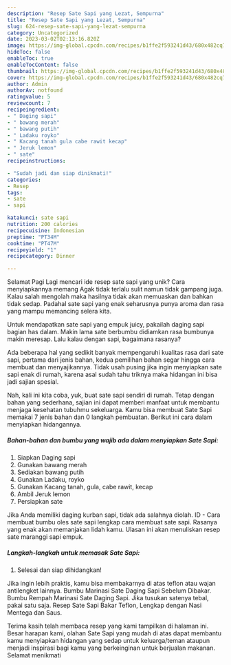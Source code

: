 ```yaml
---
description: "Resep Sate Sapi yang Lezat, Sempurna"
title: "Resep Sate Sapi yang Lezat, Sempurna"
slug: 624-resep-sate-sapi-yang-lezat-sempurna
category: Uncategorized
date: 2023-03-02T02:13:16.820Z
image: https://img-global.cpcdn.com/recipes/b1ffe2f593241d43/680x482cq70/sate-sapi-foto-resep-utama.jpg
hideToc: false
enableToc: true
enableTocContent: false
thumbnail: https://img-global.cpcdn.com/recipes/b1ffe2f593241d43/680x482cq70/sate-sapi-foto-resep-utama.jpg
cover: https://img-global.cpcdn.com/recipes/b1ffe2f593241d43/680x482cq70/sate-sapi-foto-resep-utama.jpg
author: Admin
authorAv: notfound
ratingvalue: 5
reviewcount: 7
recipeingredient:
- " Daging sapi"
- " bawang merah"
- " bawang putih"
- " Ladaku royko"
- " Kacang tanah gula cabe rawit kecap"
- " Jeruk lemon"
- " sate"
recipeinstructions:

- "Sudah jadi dan siap dinikmati!"
categories:
- Resep
tags:
- sate
- sapi

katakunci: sate sapi 
nutrition: 200 calories
recipecuisine: Indonesian
preptime: "PT34M"
cooktime: "PT47M"
recipeyield: "1"
recipecategory: Dinner

---
```



Selamat Pagi Lagi mencari ide resep sate sapi yang unik? Cara menyiapkannya memang Agak tidak terlalu sulit namun tidak gampang juga. Kalau salah mengolah maka hasilnya tidak akan memuaskan dan bahkan tidak sedap. Padahal sate sapi yang enak seharusnya punya aroma dan rasa yang mampu memancing selera kita.


Untuk mendapatkan sate sapi yang empuk juicy, pakailah daging sapi bagian has dalam. Makin lama sate berbumbu didiamkan rasa bumbunya makin meresap. Lalu kalau dengan sapi, bagaimana rasanya?

Ada beberapa hal yang sedikit banyak mempengaruhi kualitas rasa dari sate sapi, pertama dari jenis bahan, kedua pemilihan bahan segar hingga cara membuat dan menyajikannya. Tidak usah pusing jika ingin menyiapkan sate sapi enak di rumah, karena asal sudah tahu triknya maka hidangan ini bisa jadi sajian spesial.


Nah, kali ini kita coba, yuk, buat sate sapi sendiri di rumah. Tetap dengan bahan yang sederhana, sajian ini dapat memberi manfaat untuk membantu menjaga kesehatan tubuhmu sekeluarga. Kamu bisa membuat Sate Sapi memakai 7 jenis bahan dan 0 langkah pembuatan. Berikut ini cara dalam menyiapkan hidangannya.

<!--inarticleads1-->

##### Bahan-bahan dan bumbu yang wajib ada dalam menyiapkan Sate Sapi:

1. Siapkan  Daging sapi
1. Gunakan  bawang merah
1. Sediakan  bawang putih
1. Gunakan  Ladaku, royko
1. Gunakan  Kacang tanah, gula, cabe rawit, kecap
1. Ambil  Jeruk lemon
1. Persiapkan  sate


Jika Anda memiliki daging kurban sapi, tidak ada salahnya diolah. ID - Cara membuat bumbu oles sate sapi lengkap cara membuat sate sapi. Rasanya yang enak akan memanjakan lidah kamu. Ulasan ini akan menuliskan resep sate maranggi sapi empuk. 

<!--inarticleads2-->

##### Langkah-langkah untuk memasak Sate Sapi:


1. Selesai dan siap dihidangkan!

Jika ingin lebih praktis, kamu bisa membakarnya di atas teflon atau wajan antilengket lainnya. Bumbu Marinasi Sate Daging Sapi Sebelum Dibakar. Bumbu Rempah Marinasi Sate Daging Sapi. Jika tusukan satenya tebal, pakai satu saja. Resep Sate Sapi Bakar Teflon, Lengkap dengan Nasi Mentega dan Saus. 

Terima kasih telah membaca resep yang kami tampilkan di halaman ini. Besar harapan kami, olahan Sate Sapi yang mudah di atas dapat membantu kamu menyiapkan hidangan yang sedap untuk keluarga/teman ataupun menjadi inspirasi bagi kamu yang berkeinginan untuk berjualan makanan. Selamat menikmati
